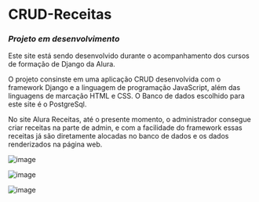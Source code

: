 # CRUD-Receitas

### *Projeto em desenvolvimento*

Este site está sendo desenvolvido durante o acompanhamento dos cursos de formação de Django da Alura.

O projeto consinste em uma aplicação CRUD desenvolvida com o framework Django e a linguagem de programação JavaScript, além das linguagens de marcação HTML e CSS. O Banco de dados escolhido para este site é o PostgreSql.

No site Alura Receitas, até o presente momento, o administrador consegue criar receitas na parte de admin, e com a facilidade do framework essas receitas já são diretamente alocadas no banco de dados e os dados renderizados na página web.

![image](https://user-images.githubusercontent.com/85578784/147785113-6886bffa-27ce-4c8f-902b-7e1229fc8ee7.png)

![image](https://user-images.githubusercontent.com/85578784/147785170-59c17169-522a-4940-a454-0e30673d39f0.png)

![image](https://user-images.githubusercontent.com/85578784/147785200-2def0503-5874-4f7c-9da0-03f565441075.png)

